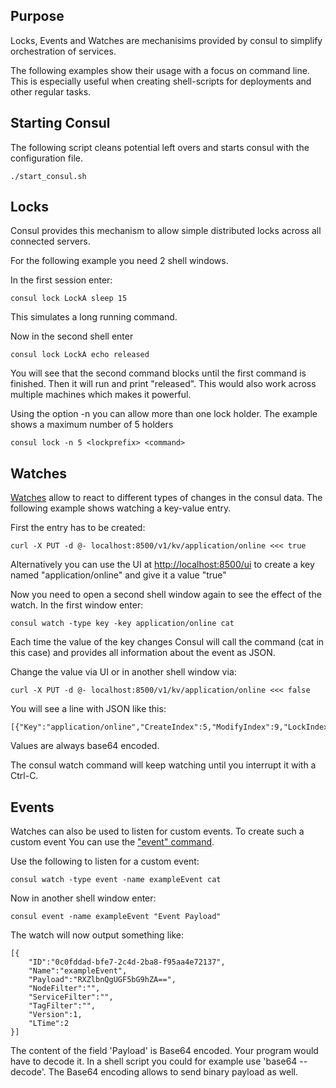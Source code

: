 ## Purpose

Locks, Events and Watches are mechanisims provided by consul to simplify orchestration of services.

The following examples show their usage with a focus on command line. This is especially useful when creating shell-scripts for deployments and other regular tasks. 

## Starting Consul

The following script cleans potential left overs and starts consul with the configuration file.

```
./start_consul.sh
```

## Locks

Consul provides this mechanism to allow simple distributed locks across all connected servers.

For the following example you need 2 shell windows.

In the first session enter:

```
consul lock LockA sleep 15
```

This simulates a long running command. 

Now in the second shell enter

```
consul lock LockA echo released
```

You will see that the second command blocks until the first command is finished. Then it will run and print "released". This would also work across multiple machines which makes it powerful.

Using the option -n you can allow more than one lock holder. The example shows a maximum number of 5 holders

```
consul lock -n 5 <lockprefix> <command>
```

## Watches 

[Watches](https://consul.io/docs/agent/watches.html) allow to react to different types of changes in the consul data. The following example shows watching a key-value entry.

First the entry has to be created:

```
curl -X PUT -d @- localhost:8500/v1/kv/application/online <<< true
```

Alternatively you can use the UI at [http://localhost:8500/ui](http://localhost:8500/ui) to create a key named "application/online" and give it a value "true"

Now you need to open a second shell window again to see the effect of the watch. In the first window enter:

```
consul watch -type key -key application/online cat 
```

Each time the value of the key changes Consul will call the command (cat in this case) and provides all information about the event as JSON. 

Change the value via UI or in another shell window via: 

```
curl -X PUT -d @- localhost:8500/v1/kv/application/online <<< false
```

You will see a line with JSON like this:

```
[{"Key":"application/online","CreateIndex":5,"ModifyIndex":9,"LockIndex":0,"Flags":0,"Value":"ZmFsc2U=","Session":""}]
```

Values are always base64 encoded. 

The consul watch command will keep watching until you interrupt it with a Ctrl-C.

## Events

Watches can also be used to listen for custom events. To create such a custom event You can use the ["event" command](https://consul.io/docs/commands/event.html). 

Use the following to listen for a custom event:

```
consul watch -type event -name exampleEvent cat
```

Now in another shell window enter:

```
consul event -name exampleEvent "Event Payload"
```

The watch will now output something like: 

```
[{
	"ID":"0c0fddad-bfe7-2c4d-2ba8-f95aa4e72137",
	"Name":"exampleEvent",
	"Payload":"RXZlbnQgUGF5bG9hZA==",
	"NodeFilter":"",
	"ServiceFilter":"",
	"TagFilter":"",
	"Version":1,
	"LTime":2
}]
```

The content of the field 'Payload' is Base64 encoded. Your program would have to decode it. In a shell script you could for example use 'base64 --decode'. The Base64 encoding allows to send binary payload as well.

